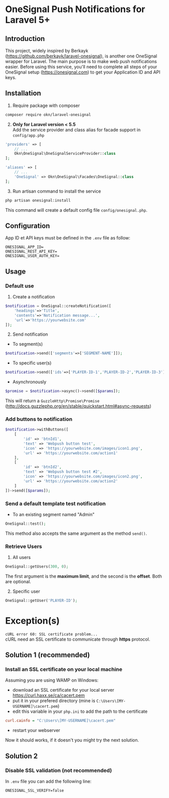 # OneSignal Push Notifications for Laravel 5+

## Introduction

This project, widely inspired by Berkayk (https://github.com/berkayk/laravel-onesignal), is another one OneSignal wrapper for Laravel. The main purpose is to make web push notifications easier.
Before using this service, you'll need to complete all steps of your OneSignal setup (https://onesignal.com) to get your Application ID and API keys.

## Installation
1. Require package with composer  
```sh
composer require okn/laravel-onesignal
```
2. **Only for Laravel version < 5.5**  
Add the service provider and class alias for facade support in `config/app.php`
```php
'providers' => [
	// ...
	Okn\OneSignal\OneSignalServiceProvider::class
];

'aliases' => [
   	// ...
   	'OneSignal' => Okn\OneSignal\Facades\OneSignal::class
];
```

3. Run artisan command to install the service
```sh
php artisan onesignal:install
```
This command will create a default config file `config/onesignal.php`.

## Configuration
App ID et API keys must be defined in the `.env` file as follow:
```env
ONESIGNAL_APP_ID=
ONESIGNAL_REST_API_KEY=
ONESIGNAL_USER_AUTH_KEY=
```

## Usage

### Default use
1. Create a notification
```php
$notification = OneSignal::createNotification([
    'headings'=>'Title',
    'contents'=>'Notification message...',
    'url'=>'https://yourwebsite.com'
]);
```

2. Send notification
* To segment(s)
```php
$notification->send(['segments'=>['SEGMENT-NAME']]);
```

* To specific user(s)
```php
$notification->send(['ids'=>['PLAYER-ID-1','PLAYER-ID-2','PLAYER-ID-3']]);
```

* Asynchronously
```php
$promise = $notification->async()->send([$params]);
```
This will return a `GuzzleHttp\Promise\Promise` (http://docs.guzzlephp.org/en/stable/quickstart.html#async-requests)

### Add buttons to notification
```php
$notification->withButtons([
	[
		'id' => 'btnId1',
		'text' => 'Webpush button test',
		'icon' => 'https://yourwebsite.com/images/icon1.png',
		'url' => 'https://yourwebsite.com/action1'
	],
	[
		'id' => 'btnId2',
		'text' => 'Webpush button test #2',
		'icon' => 'https://yourwebsite.com/images/icon2.png',
		'url' => 'https://yourwebsite.com/action2'
	]
])->send([$params]);
```

### Send a default template test notification
* To an existing segment named "Admin"  
```php
OneSignal::test();
```
This method also accepts the same argument as the method `send()`.

### Retrieve Users
1. All users
```php
OneSignal::getUsers(300, 0);
```
The first argument is the **maximum limit**, and the second is the **offset**. Both are optional.

2. Specific user
```php
OneSignal::getUser('PLAYER-ID');
```

# Exception(s)

`cURL error 60: SSL certificate problem...`  
cURL need an SSL certificate to communicate through **https** protocol.

## Solution 1 (recommended)

### Install an SSL certificate on your local machine
Assuming you are using WAMP on Windows:

* download an SSL certificate for your local server
https://curl.haxx.se/ca/cacert.pem  
* put it in your prefered directory (mine is `C:\Users\[MY-USERNAME]\cacert.pem`)
* edit this variable in your `php.ini` to add the path to the certificate
```ini
curl.cainfo = "C:\Users\[MY-USERNAME]\cacert.pem"
```
* restart your webserver

Now it should works, if it doesn't you might try the next solution.

## Solution 2

### Disable SSL validation (not recommended)
In `.env` file you can add the following line:
```env
ONESIGNAL_SSL_VERIFY=false
```